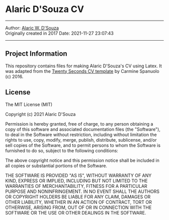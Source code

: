 # Alaric D'Souza CV

***
Author: [Alaric W. D'Souza](alaricdsouza.github.io/)  
Originally created in 2017
Date: 2021-11-27 23:07:43
***

## Project Information

This repository contains files for making Alaric D'Souza's CV using Latex. It was adapted from the [Twenty Seconds CV template](https://github.com/spagnuolocarmine/TwentySecondsCurriculumVitae-LaTex) by Carmine Spanuolo (c) 2016.

## License

The MIT License (MIT)

Copyright (c) 2021 Alaric D'Souza

Permission is hereby granted, free of charge, to any person obtaining a copy
of this software and associated documentation files (the "Software"), to deal
in the Software without restriction, including without limitation the rights
to use, copy, modify, merge, publish, distribute, sublicense, and/or sell
copies of the Software, and to permit persons to whom the Software is
furnished to do so, subject to the following conditions:

The above copyright notice and this permission notice shall be included in all
copies or substantial portions of the Software.

THE SOFTWARE IS PROVIDED "AS IS", WITHOUT WARRANTY OF ANY KIND, EXPRESS OR
IMPLIED, INCLUDING BUT NOT LIMITED TO THE WARRANTIES OF MERCHANTABILITY,
FITNESS FOR A PARTICULAR PURPOSE AND NONINFRINGEMENT. IN NO EVENT SHALL THE
AUTHORS OR COPYRIGHT HOLDERS BE LIABLE FOR ANY CLAIM, DAMAGES OR OTHER
LIABILITY, WHETHER IN AN ACTION OF CONTRACT, TORT OR OTHERWISE, ARISING FROM,
OUT OF OR IN CONNECTION WITH THE SOFTWARE OR THE USE OR OTHER DEALINGS IN THE
SOFTWARE.